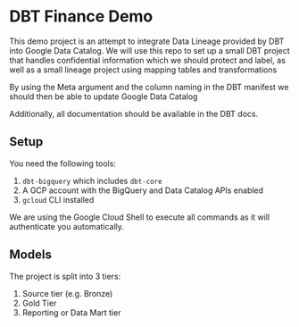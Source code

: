 # DBT Finance Demo

This demo project is an attempt to integrate Data Lineage
provided by DBT into Google Data Catalog. We will use this
repo to set up a small DBT project that handles confidential
information which we should protect and label, as well as a 
small lineage project using mapping tables and transformations

By using the Meta argument and the column naming in the DBT
manifest we should then be able to update Google Data Catalog

Additionally, all documentation should be available in the DBT
docs.

## Setup

You need the following tools:
1. `dbt-bigquery` which includes `dbt-core`
1. A GCP account with the BigQuery and Data Catalog APIs enabled
1. `gcloud` CLI installed

We are using the Google Cloud Shell to execute all commands as it
will authenticate you automatically.

## Models

The project is split into 3 tiers:

1. Source tier (e.g. Bronze)
1. Gold Tier 
1. Reporting or Data Mart tier
